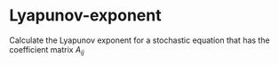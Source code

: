 # Lyapunov-exponent
Calculate the Lyapunov exponent for a stochastic equation that has the coefficient matrix $A_{ij}$
